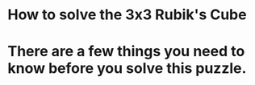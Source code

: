 <!DOCTYPE html>
<html>
     <head>
    <h1>How to solve the 3x3 Rubik's Cube<h1>
     </head>
   <p>There are a few things you need to know before you solve this puzzle.</p>
     <body>
     </body>
     </html>    



















